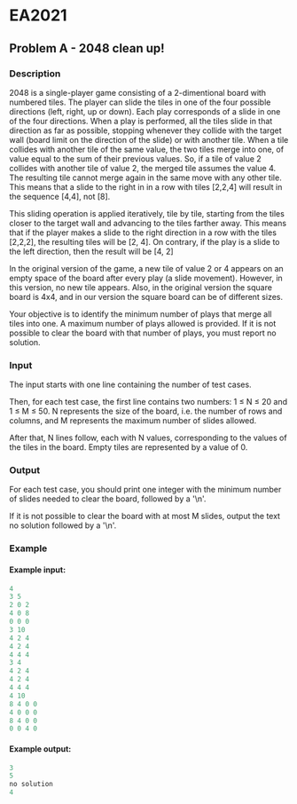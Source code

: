 # EA2021

## Problem A - 2048 clean up!

### Description
2048 is a single-player game consisting of a 2-dimentional board with numbered tiles. The player can slide the tiles in one of the four possible directions (left, right, up or down). Each play corresponds of a slide in one of the four directions. When a play is performed, all the tiles slide in that direction as far as possible, stopping whenever they collide with the target wall (board limit on the direction of the slide) or with another tile. When a tile collides with another tile of the same value, the two tiles merge into one, of value equal to the sum of their previous values. So, if a tile of value 2 collides with another tile of value 2, the merged tile assumes the value 4. The resulting tile cannot merge again in the same move with any other tile. This means that a slide to the right in in a row with tiles [2,2,4] will result in the sequence [4,4], not [8].

This sliding operation is applied iteratively, tile by tile, starting from the tiles closer to the target wall and advancing to the tiles farther away. This means that if the player makes a slide to the right direction in a row with the tiles [2,2,2], the resulting tiles will be [2, 4]. On contrary, if the play is a slide to the left direction, then the result will be [4, 2]

In the original version of the game, a new tile of value 2 or 4 appears on an empty space of the board after every play (a slide movement). However, in this version, no new tile appears. Also, in the original version the square board is 4x4, and in our version the square board can be of different sizes.

Your objective is to identify the minimum number of plays that merge all tiles into one. A maximum number of plays allowed is provided. If it is not possible to clear the board with that number of plays, you must report no solution.

### Input
The input starts with one line containing the number of test cases.

Then, for each test case, the first line contains two numbers: 1 ≤ N ≤ 20 and 1 ≤ M ≤ 50. N represents the size of the board, i.e. the number of rows and columns, and M represents the maximum number of slides allowed.

After that, N lines follow, each with N values, corresponding to the values of the tiles in the board. Empty tiles are represented by a value of 0.

### Output
For each test case, you should print one integer with the minimum number of slides needed to clear the board, followed by a '\n'.

If it is not possible to clear the board with at most M slides, output the text no solution followed by a '\n'.

### Example
#### Example input:
```python
4
3 5
2 0 2 
4 0 8 
0 0 0 
3 10
4 2 4 
4 2 4 
4 4 4 
3 4
4 2 4 
4 2 4 
4 4 4 
4 10
8 4 0 0 
4 0 0 0 
8 4 0 0 
0 0 4 0
```
#### Example output:
```python
3
5
no solution
4
```
